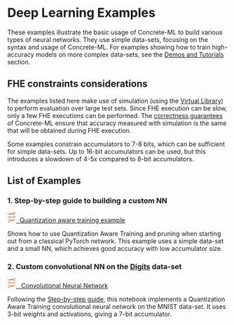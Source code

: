 # Deep Learning Examples

These examples illustrate the basic usage of Concrete-ML to build various types of neural networks. They use simple data-sets, focusing on the syntax and usage of Concrete-ML. For examples showing how to train high-accuracy models on more complex data-sets, see the [Demos and Tutorials](../getting-started/showcase.md) section.

## FHE constraints considerations

The examples listed here make use of simulation (using the [Virtual Library](../advanced-topics/compilation.md#simulation-with-the-virtual-library)) to perform evaluation over large test sets. Since FHE execution can be slow, only a few FHE executions can be performed. The [correctness guarantees](../getting-started/concepts.md#cryptography-concepts) of Concrete-ML ensure that accuracy measured with simulation is the same that will be obtained during FHE execution.

Some examples constrain accumulators to 7-8 bits, which can be sufficient for simple data-sets. Up to 16-bit accumulators can be used, but this introduces a slowdown of 4-5x compared to 8-bit accumulators.

## List of Examples

### 1. Step-by-step guide to building a custom NN

[<img src="../.gitbook/assets/jupyter_logo.png" width="20px">  Quantization aware training example](https://github.com/zama-ai/concrete-ml/tree/release/0.6.x/docs/advanced_examples/QuantizationAwareTraining.ipynb)

Shows how to use Quantization Aware Training and pruning when starting out from a classical PyTorch network. This example uses a simple data-set and a small NN, which achieves good accuracy with low accumulator size.

### 2. Custom convolutional NN on the [Digits](https://scikit-learn.org/stable/modules/generated/sklearn.datasets.load_digits.html) data-set

[<img src="../.gitbook/assets/jupyter_logo.png" width="20px">   Convolutional Neural Network](https://github.com/zama-ai/concrete-ml/tree/release/0.6.x/docs/advanced_examples/ConvolutionalNeuralNetwork.ipynb)

Following the [Step-by-step guide](fhe_friendly_models.md), this notebook implements a Quantization Aware Training convolutional neural network on the MNIST data-set. It uses 3-bit weights and activations, giving a 7-bit accumulator.
